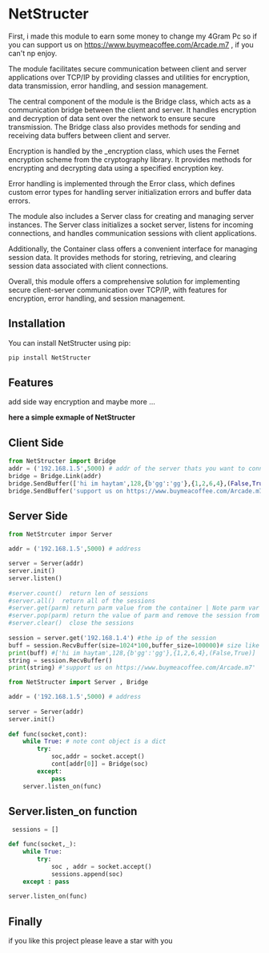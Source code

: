 # NetStructer

First, i made this module to earn some money to change my 4Gram Pc so if you can support us on https://www.buymeacoffee.com/Arcade.m7 , if you can't np enjoy. 

The module facilitates secure communication between client and server applications over TCP/IP by providing classes and utilities for encryption, data transmission, error handling, and session management. 

The central component of the module is the Bridge class, which acts as a communication bridge between the client and server. It handles encryption and decryption of data sent over the network to ensure secure transmission. The Bridge class also provides methods for sending and receiving data buffers between client and server.

Encryption is handled by the _encryption class, which uses the Fernet encryption scheme from the cryptography library. It provides methods for encrypting and decrypting data using a specified encryption key.

Error handling is implemented through the Error class, which defines custom error types for handling server initialization errors and buffer data errors.

The module also includes a Server class for creating and managing server instances. The Server class initializes a socket server, listens for incoming connections, and handles communication sessions with client applications.

Additionally, the Container class offers a convenient interface for managing session data. It provides methods for storing, retrieving, and clearing session data associated with client connections.

Overall, this module offers a comprehensive solution for implementing secure client-server communication over TCP/IP, with features for encryption, error handling, and session management.

## Installation
You can install NetStructer using pip:
```bash
pip install NetStructer
```
## Features
add side way encryption and maybe more ...

**here a simple exmaple of NetStructer**

## Client Side
```python
from NetStructer import Bridge
addr = ('192.168.1.5',5000) # addr of the server thats you want to connect
bridge = Bridge.Link(addr)
bridge.SendBuffer(['hi im haytam',128,{b'gg':'gg'},{1,2,6,4},(False,True)])
bridge.SendBuffer('support us on https://www.buymeacoffee.com/Arcade.m7')
```

## Server Side

```python
from NetStrcuter impor Server

addr = ('192.168.1.5',5000) # address

server = Server(addr)
server.init()
server.listen()
	
#server.count()  return len of sessions
#server.all()  return all of the sessions
#server.get(parm) return parm value from the container | Note parm var must be the ip of the session thats you want to get
#server.pop(parm) return the value of parm and remove the session from container
#server.clear()  close the sessions
	
session = server.get('192.168.1.4') #the ip of the session
buff = session.RecvBuffer(size=1024*100,buffer_size=100000)# size like socket.recv(1024) default is 1024 | buffer_size it mean how mush well recv if the data biger then buffer_size well raise a Error.BufferDataError
print(buff) #['hi im haytam',128,{b'gg':'gg'},{1,2,6,4},(False,True)]
string = session.RecvBuffer()
print(string) #'support us on https://www.buymeacoffee.com/Arcade.m7'
```
	
```python
from NetStructer import Server , Bridge

addr = ('192.168.1.5',5000) # address
	
server = Server(addr)
server.init()
	
def func(socket,cont):
	while True: # note cont object is a dict 
		try:
			soc,addr = socket.accept()
			cont[addr[0]] = Bridge(soc)
		except:
			pass
	server.listen_on(func)
```
	
## Server.listen_on function

```Python
 sessions = []

def func(socket,_):
	while True:
		try:
			soc , addr = socket.accept()
			sessions.append(soc)
	except : pass
			
server.listen_on(func)
```

## Finally
if you like this project please leave a star with you
